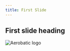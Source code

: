 ```yaml
---
title: First Slide
---
```


## First slide heading

![Aerobatic logo](https://www.aerobatic.com/media/aerobatic-header-logo.png)
